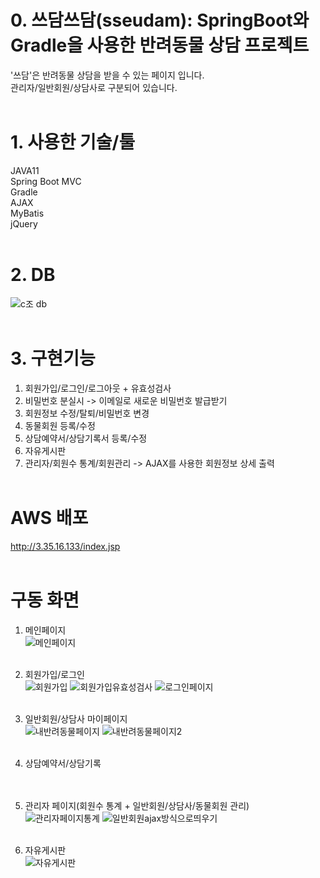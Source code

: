 # 0. 쓰담쓰담(sseudam): SpringBoot와 Gradle을 사용한 반려동물 상담 프로젝트
'쓰담'은 반려동물 상담을 받을 수 있는 페이지 입니다.<br>
관리자/일반회원/상담사로 구분되어 있습니다.
<br><br>

# 1. 사용한 기술/툴
JAVA11<br>
Spring Boot MVC<br>
Gradle<br>
AJAX<br>
MyBatis<br>
jQuery
<br><br>

# 2. DB
![c조 db](https://github.com/KayoonLee/sseudam/assets/121711903/0dbf2506-4296-4e36-9838-e4d23386a823)
<br><br>

# 3. 구현기능
1. 회원가입/로그인/로그아웃 + 유효성검사
2. 비밀번호 분실시 -> 이메일로 새로운 비밀번호 발급받기
3. 회원정보 수정/탈퇴/비밀번호 변경
4. 동물회원 등록/수정
5. 상담예약서/상담기록서 등록/수정
6. 자유게시판
7. 관리자/회원수 통계/회원관리 -> AJAX를 사용한 회원정보 상세 출력
<br><br>

# AWS 배포
http://3.35.16.133/index.jsp
<br><br>

# 구동 화면
1. 메인페이지<br>
![메인페이지](https://github.com/KayoonLee/sseudam/assets/121711903/fb35f139-deb2-4cf2-a79f-c70b1b79bac2)
<br><br>

2. 회원가입/로그인<br>
![회원가입](https://github.com/KayoonLee/sseudam/assets/121711903/e6c010f0-3915-4df5-b168-4fc2f6ba882a)
![회원가입유효성검사](https://github.com/KayoonLee/sseudam/assets/121711903/37ab7d05-a11c-4f6b-bbb1-8db4ad6826fb)
![로그인페이지](https://github.com/KayoonLee/sseudam/assets/121711903/585c1675-6e92-4389-8028-158e33f732bc)
<br><br>

3. 일반회원/상담사 마이페이지<br>
![내반려동물페이지](https://github.com/KayoonLee/sseudam/assets/121711903/25861613-8b5d-435b-a335-d44475286a21)
![내반려동물페이지2](https://github.com/KayoonLee/sseudam/assets/121711903/1e7a2ef2-4952-458f-8c80-7b0b2eb38831)
<br><br>

4. 상담예약서/상담기록<br>
<br><br>

5. 관리자 페이지(회원수 통계 + 일반회원/상담사/동물회원 관리)<br>
![관리자페이지통계](https://github.com/KayoonLee/sseudam/assets/121711903/8b5540f9-40f8-40df-b58d-d2e867547059)
![일반회원ajax방식으로띄우기](https://github.com/KayoonLee/sseudam/assets/121711903/a257f147-fbff-4bed-a91c-b82ee146e32e)
<br><br>

6. 자유게시판<br>
![자유게시판](https://github.com/KayoonLee/sseudam/assets/121711903/1b8a74eb-bd6e-4235-a5a7-8a297dc324bd)
<br><br>






